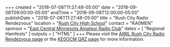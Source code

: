 +++
created = "2018-07-08T11:27:48-05:00"
date = "2018-09-08T09:00:00-05:00"
endTime = "2018-09-08T12:00:00-05:00"
publishDate = "2018-07-08T11:27:48-05:00"
title = "Rush City Radio Rendezvous"
location = "[Rush City HIgh School](https://www.google.com/maps/place/Rush+City+Schools/@45.6900267,-92.98318,17z/data=!3m1!4b1!4m5!3m4!1s0x52b25ae6730ea413:0xdf9eb6d7b6d21638!8m2!3d45.690023!4d-92.980986)"
contact = "KA0MEN"
sponsor = "[East Central Minnesota Amateur Radio Club](http://www.magicrepeater.net/ecmarc.htm)"
dates = [ "Regional Hamfests" ]
outputs = [ "HTML" ]
+++
Please visit the
[ARRL Rush City Radio Rendezvous page](http://www.arrl.org/hamfests/rush-city-radio-rendezvous-2)
or the
[KE0OCM QRZ page](https://www.qrz.com/db/K0ECM)
for more information.
